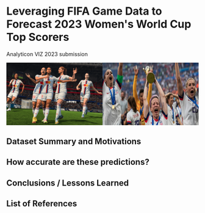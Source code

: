 # Leveraging FIFA Game Data to Forecast 2023 Women's World Cup Top Scorers
Analyticon VIZ 2023 submission

<div style="display: flex;">
  <img src="images/ea_fifa_image.png" alt="Image 1" style="width: 50%; height: auto;">
  <img src="images/real_image.png" alt="Image 2" style="width: 50%; height: auto;">
</div>

## Dataset Summary and Motivations


## How accurate are these predictions?


## Conclusions / Lessons Learned


## List of References
